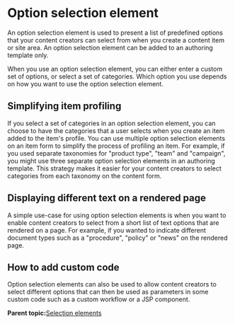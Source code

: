 # Option selection element

An option selection element is used to present a list of predefined options that your content creators can select from when you create a content item or site area. An option selection element can be added to an authoring template only.

When you use an option selection element, you can either enter a custom set of options, or select a set of categories. Which option you use depends on how you want to use the option selection element.

## Simplifying item profiling

If you select a set of categories in an option selection element, you can choose to have the categories that a user selects when you create an item added to the item's profile. You can use multiple option selection elements on an item form to simplify the process of profiling an item. For example, if you used separate taxonomies for "product type", "team" and "campaign", you might use three separate option selection elements in an authoring template. This strategy makes it easier for your content creators to select categories from each taxonomy on the content form.

## Displaying different text on a rendered page

A simple use-case for using option selection elements is when you want to enable content creators to select from a short list of text options that are rendered on a page. For example, if you wanted to indicate different document types such as a "procedure", "policy" or "news" on the rendered page.

## How to add custom code

Option selection elements can also be used to allow content creators to select different options that can then be used as parameters in some custom code such as a custom workflow or a JSP component.

**Parent topic:**[Selection elements](../wcm/wcm_dev_elements_types_selection.md)

